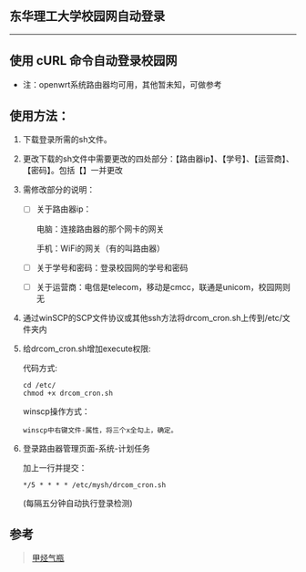 ## 东华理工大学校园网自动登录
---
## 使用 cURL 命令自动登录校园网
* 注：openwrt系统路由器均可用，其他暂未知，可做参考
## 使用方法：
1.  下载登录所需的sh文件。
2.  更改下载的sh文件中需要更改的四处部分：【路由器ip】、【学号】、【运营商】、【密码】。包括【】一并更改
3.  需修改部分的说明：
    - [ ] 关于路由器ip：
       
       电脑：连接路由器的那个网卡的网关
       
       手机：WiFi的网关（有的叫路由器）
    - [ ] 关于学号和密码：登录校园网的学号和密码
    - [ ] 关于运营商：电信是telecom，移动是cmcc，联通是unicom，校园网则无
     
4.  通过winSCP的SCP文件协议或其他ssh方法将drcom_cron.sh上传到/etc/文件夹内
5.  给drcom_cron.sh增加execute权限:

      代码方式:

        cd /etc/
        chmod +x drcom_cron.sh
   
       winscp操作方式：
  
        winscp中右键文件-属性，将三个x全勾上，确定。

6.  登录路由器管理页面-系统-计划任务

    加上一行并提交：

        */5 * * * * /etc/mysh/drcom_cron.sh     
     (每隔五分钟自动执行登录检测)

## 参考
>[甲烃气瓶](https://jakting.com/archives/drcom-autologin-padavan-tgbot.html)
